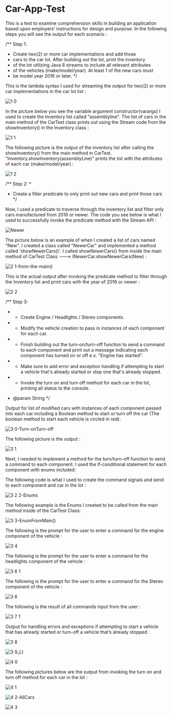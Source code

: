 # Car-App-Test


This is a test to examine comprehension skills in building an application based upon employers’ instructions for design and purpose. In the following steps you will see the output for each scenario : 




/**
 Step 1:

* Create two(2) or more car implementations and add those
* cars to the car lot.  After building out the lot, print the inventory
* of the lot utilizing Java 8 streams to include all relevant attributes 
* of the vehicles (make/model/year).  At least 1 of the new cars must 
* be model year 2016 or later.
 */



This is the lambda syntax I used for streaming the output for two(2) or more car implementations in the car lot 
list : 


![1 0](https://user-images.githubusercontent.com/20470279/60304460-89f70980-9907-11e9-97cd-77ab18bace2a.JPG)



In the picture below you see the variable argument constructor(varargs) I used to create the Inventory list called "assemblyline". The list of cars in the main method of the CarTest class prints out using the Stream code from the showInventory() in the Inventory class : 





![1 1](https://user-images.githubusercontent.com/20470279/60304464-8c596380-9907-11e9-8a7d-5b43f110a91e.JPG)






The following picture is the output of the inventory list after calling the showInventory() from the main method in CarTest. "Inventory.showInventory(assemblyLine)" prints the list with the attributes of each car (make/model/year) : 




![1 2](https://user-images.githubusercontent.com/20470279/60304562-cb87b480-9907-11e9-828a-1db03cafcc66.JPG)



		
		

/**
Step 2:
 * 
 * Create a filter predicate to only print out new cars and print those cars
*/
		


Now, I used a predicate to traverse through the inventory list and filter only cars manufactured from 2016 or newer.
The code you see below is what I used to successfully invoke the predicate method with the Stream API : 		

![Newer](https://user-images.githubusercontent.com/20470279/60859309-1e068200-a1e0-11e9-97f2-84d3570c1139.JPG)


The picture below is an example of when I created a list of cars named "New". I created a class called "NewerCar" and implemented a method called 'showNewerCars()'. I called showNewerCars() from inside the main method of CarTest Class ---> (NewerCar.showNewerCars(New) :


![2 1-from-the-main()](https://user-images.githubusercontent.com/20470279/60304692-27ead400-9908-11e9-85b3-6b9d325cf32f.JPG)


This is the actual output after invoking the predicate method to filter through the Inventory list and print cars with the year of 2016
or newer :


![2 2](https://user-images.githubusercontent.com/20470279/60304707-2e794b80-9908-11e9-9561-3d4f87f9d608.JPG)









/**
 Step 3:
	           
* - Create Engine / Headlights / Stereo components.
* - Modify the vehicle creation to pass in instances of each component for each car.      
	
* - Finish building out the turn-on/turn-off function to send a command to each      component and print out a message indicating each component has turned on or off 
         	 		e.x. "Engine has started".
* - Make sure to add error and exception handling if attempting to start a vehicle that's already started or stop one that's already stopped.
	 
* - Invoke the turn on and turn off method for each car in the lot, printing all
  status to the console.
* @param String
*/		


Output for list of modified cars with instances of each component passed into each car including a Boolean method to start or turn off the car (The boolean method to start each vehicle is circled in red): 

![3 0-Turn-onTurn-off](https://user-images.githubusercontent.com/20470279/60304972-09390d00-9909-11e9-9178-079e33b69c2e.JPG)


The following picture is the output :

![3 1](https://user-images.githubusercontent.com/20470279/60304978-0b9b6700-9909-11e9-94db-65bfe9a39c64.JPG)





Next, I needed to implement a method for the turn/turn-off function to send a command to each component. I used the If-conditional statement for each component with enums included:





The following code is what I used to create the command signals and send to each component and car in the lot :

![3 2 2-Enums](https://user-images.githubusercontent.com/20470279/60424697-e46dbf80-9bbe-11e9-9f8a-d76e543074d4.JPG)








The following example is the Enums I created to be called from the main method inside of the CarTest Class:

![3 3-EnumFromMain()](https://user-images.githubusercontent.com/20470279/60305112-8e242680-9909-11e9-8752-fa856b6ea414.JPG)







The following is the prompt for the user to enter a command for the engine component of the vehicle : 

![3 4](https://user-images.githubusercontent.com/20470279/60305119-941a0780-9909-11e9-91df-c08e5dd285fe.JPG)








The following is the prompt for the user to enter a command for the headlights component of the vehicle :

![3 6 1](https://user-images.githubusercontent.com/20470279/60425505-a7a2c800-9bc0-11e9-8f43-282fa5e34747.JPG)








The following is the prompt for the user to enter a command for the Stereo component of the vehicle :

![3 6](https://user-images.githubusercontent.com/20470279/60305127-9a0fe880-9909-11e9-9453-f00182ba988b.JPG)






The following is the result of all commands input from the user : 

![3 7 1](https://user-images.githubusercontent.com/20470279/60424829-2991f180-9bbf-11e9-8f97-07a0e6f170be.JPG)





Output for handling errors and exceptions if attempting to start a vehicle that has already started or turn-off a vehicle that’s already stopped : 

![3 8](https://user-images.githubusercontent.com/20470279/60305446-8e70f180-990a-11e9-9947-90de0b99cefb.JPG)


![3 9_LI](https://user-images.githubusercontent.com/20470279/60305449-8fa21e80-990a-11e9-8a3f-4638c1900ea5.jpg)


![4 0](https://user-images.githubusercontent.com/20470279/60305453-916be200-990a-11e9-8513-b349edb7a3fd.JPG)



The following pictures below are the output from invoking the turn on and turn off method for each car in the lot : 


![4 1](https://user-images.githubusercontent.com/20470279/60305559-ef98c500-990a-11e9-9809-40288ca18481.JPG)



![4 2-AllCars](https://user-images.githubusercontent.com/20470279/60305562-f1628880-990a-11e9-8dcc-c4dc311cd0cb.JPG)



![4 3](https://user-images.githubusercontent.com/20470279/60305566-f293b580-990a-11e9-8a65-cea6767121e3.JPG)

